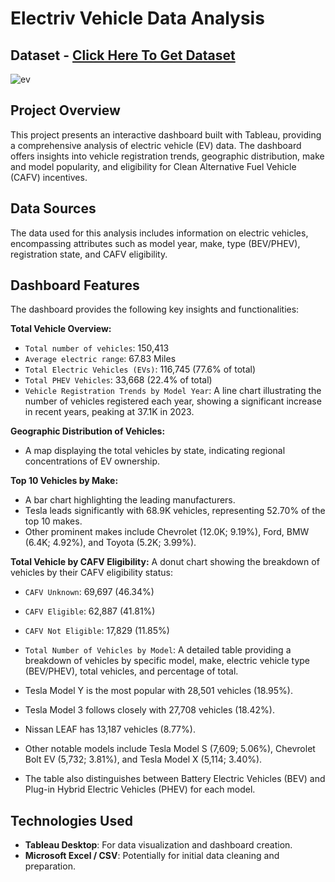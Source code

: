# Electriv Vehicle Data Analysis
## Dataset - <a href="https://github.com/MdShoaib31/Electric-Vehicle-Data-Analysis-Using---Tableau/blob/main/Electric_Vehicle_Population_Data.zip">Click Here To Get Dataset</a>

![ev ](https://github.com/user-attachments/assets/de7c8aa9-3452-4f5c-be45-29a41c24c494)

## Project Overview
This project presents an interactive dashboard built with Tableau, providing a comprehensive analysis of electric vehicle (EV) data. The dashboard offers insights into vehicle registration trends, geographic distribution, make and model popularity, and eligibility for Clean Alternative Fuel Vehicle (CAFV) incentives.

## Data Sources
The data used for this analysis includes information on electric vehicles, encompassing attributes such as model year, make, type (BEV/PHEV), registration state, and CAFV eligibility.

## Dashboard Features
The dashboard provides the following key insights and functionalities:

**Total Vehicle Overview:**

- ```Total number of vehicles```: 150,413 
- ```Average electric range```: 67.83 Miles 
- ```Total Electric Vehicles (EVs)```: 116,745 (77.6% of total) 
- ```Total PHEV Vehicles```: 33,668 (22.4% of total) 
- ```Vehicle Registration Trends by Model Year```: A line chart illustrating the number of vehicles registered each year, showing a significant increase in recent years, peaking at 37.1K in 2023.

**Geographic Distribution of Vehicles:**
- A map displaying the total vehicles by state, indicating regional concentrations of EV ownership.

**Top 10 Vehicles by Make:** 
- A bar chart highlighting the leading manufacturers.
- Tesla leads significantly with 68.9K vehicles, representing 52.70% of the top 10 makes.
- Other prominent makes include Chevrolet (12.0K; 9.19%), Ford, BMW (6.4K; 4.92%), and Toyota (5.2K; 3.99%).

**Total Vehicle by CAFV Eligibility:** A donut chart showing the breakdown of vehicles by their CAFV eligibility status:

- ```CAFV Unknown```: 69,697 (46.34%) 
- ```CAFV Eligible```: 62,887 (41.81%) 
- ```CAFV Not Eligible```: 17,829 (11.85%) 
- ```Total Number of Vehicles by Model```: A detailed table providing a breakdown of vehicles by specific model, make, electric vehicle type (BEV/PHEV), total vehicles, and percentage of total.

- Tesla Model Y is the most popular with 28,501 vehicles (18.95%).
- Tesla Model 3 follows closely with 27,708 vehicles (18.42%).
- Nissan LEAF has 13,187 vehicles (8.77%).
- Other notable models include Tesla Model S (7,609; 5.06%), Chevrolet Bolt EV (5,732; 3.81%), and Tesla Model X (5,114; 3.40%).
- The table also distinguishes between Battery Electric Vehicles (BEV) and Plug-in Hybrid Electric Vehicles (PHEV) for each model.

## Technologies Used
- **Tableau Desktop**: For data visualization and dashboard creation.
- **Microsoft Excel / CSV**: Potentially for initial data cleaning and preparation.
